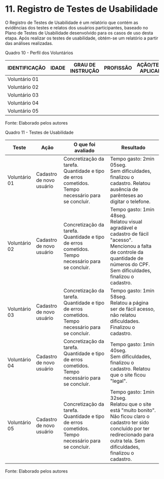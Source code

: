 # 11. Registro de Testes de Usabilidade

O Registro de Testes de Usabilidade é um relatório que contém as evidências dos testes e relatos dos usuários participantes, baseado no Plano de Testes de Usabilidade desenvolvido para os casos de uso desta etapa. Após realizar os testes de usabilidade, obtém-se um relatório a partir das análises realizadas.

Quadro 10 - Perfil dos Voluntários

|IDENTIFICAÇÃO | IDADE    | GRAU DE INSTRUÇÃO    | PROFISSÃO                     | AÇÃO/TESTE APLICADO |
|--------------|----------|----------------------|-------------------------------|---------------------|
|Voluntário 01 |          |                      |                               |                     |
|Voluntário 02 |          |                      |                               |                     |
|Voluntário 03 |          |                      |                               |                     |
|Voluntário 04 |          |                      |                               |                     |
|Voluntário 05 |          |                      |                               |                     |

Fonte: Elaborado pelos autores


Quadro 11 - Testes de Usabilidade

|Teste         |Ação                     |O que foi avaliado                                                                                |Resultado        |
|--------------|-------------------------|--------------------------------------------------------------------------------------------------|-----------------|
|Voluntário 01 |Cadastro de novo usuário |Concretização da tarefa. Quantidade e tipo de erros cometidos. Tempo necessário para se concluir. |Tempo gasto: 2min 05seg.<br>Sem dificuldades, finalizou o cadastro. Relatou ausência de parênteses ao digitar o telefone.|
|Voluntário 02 |Cadastro de novo usuário |Concretização da tarefa. Quantidade e tipo de erros cometidos. Tempo necessário para se concluir. |Tempo gasto: 1min 48seg.<br>Relatou visual agradável e cadastro de fácil "acesso". Mencionou a falta de controle da quantidade de números do CPF. Sem dificuldades, finalizou o cadastro. |
|Voluntário 03 |Cadastro de novo usuário |Concretização da tarefa. Quantidade e tipo de erros cometidos. Tempo necessário para se concluir. |Tempo gasto: 1min 58seg.<br>Relatou a página ser de fácil acesso, não relatou dificuldades. Finalizou o cadastro.|
|Voluntário 04 |Cadastro de novo usuário |Concretização da tarefa. Quantidade e tipo de erros cometidos. Tempo necessário para se concluir. |Tempo gasto: 1min 40seg.<br>Sem dificuldades, finalizou o cadastro. Relatou que o site ficou "legal".|
|Voluntário 05 |Cadastro de novo usuário |Concretização da tarefa. Quantidade e tipo de erros cometidos. Tempo necessário para se concluir. |Tempo gasto: 1min 32seg.<br>Relatou que o site está "muito bonito". Não ficou claro o cadastro ter sido concluído por ter redirecionado para outra tela. Sem dificuldades, finalizou o cadastro.|

Fonte: Elaborado pelos autores
